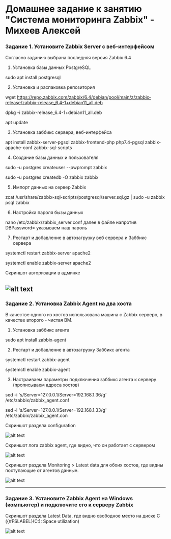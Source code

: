 # Домашнее задание к занятию "Система мониторинга Zabbix" - Михеев Алексей
### Задание 1. Установите Zabbix Server с веб-интерфейсом

Согласно заданию выбрана последняя версия Zabbix 6.4

1. Установка базы данных PostgreSQL

sudo apt install postgresql


2. Установка и распаковка репозитория

wget https://repo.zabbix.com/zabbix/6.4/debian/pool/main/z/zabbix-release/zabbix-release_6.4-1+debian11_all.deb

dpkg -i zabbix-release_6.4-1+debian11_all.deb

apt update

3. Установка заббикс сервера, веб-интерфейса

apt install zabbix-server-pgsql zabbix-frontend-php php7.4-pgsql zabbix-apache-conf zabbix-sql-scripts


4. Создание базы данных и пользователя

sudo -u postgres createuser --pwprompt zabbix

sudo -u postgres createdb -O zabbix zabbix


5. Импорт данных на сервер Zabbix

zcat /usr/share/zabbix-sql-scripts/postgresql/server.sql.gz | sudo -u zabbix psql zabbix


6. Настройка пароля бызы данных

nano /etc/zabbix/zabbix_server.conf далее в файле напротив DBPassword= указываем наш пароль


7. Рестарт и добавление в автозагрузку веб сервера и Заббикс сервера

systemctl restart zabbix-server apache2

systemctl enable zabbix-server apache2

Скриншот авторизации в админке

![alt text]()
---

### Задание 2. Установка Zabbix Agent на два хоста

В качестве одного из хостов использована машина с Zabbix серверо, в качестве второго - чистая ВМ.

1. Установка заббикс агента

sudo apt install zabbix-agent


2. Рестарт и добавление в автозагрузку Заббикс агента

systemctl restart zabbix-agent

systemctl enable zabbix-agent


3. Настраиваем параметры подключения заббикс агента к серверу (прописываем адреса хостов)

sed -i 's/Server=127.0.0.1/Server=192.168.1.36/g' /etc/zabbix/zabbix_agent.conf

sed -i 's/Server=127.0.0.1/Server=192.168.1.33/g' /etc/zabbix/zabbix_agent.con

Скриншот раздела configuration

![alt text]()

Cкриншот лога zabbix agent, где видно, что он работает с сервером

![alt text]()

Cкриншот раздела Monitoring > Latest data для обоих хостов, где видны поступающие от агентов данные.

![alt text]()

---

### Задание 3. Установите Zabbix Agent на Windows (компьютер) и подключите его к серверу Zabbix

Cкриншот раздела Latest Data, где видно свободное место на диске C ({#FSLABEL}(C:): Space utilization)

![alt text]()
